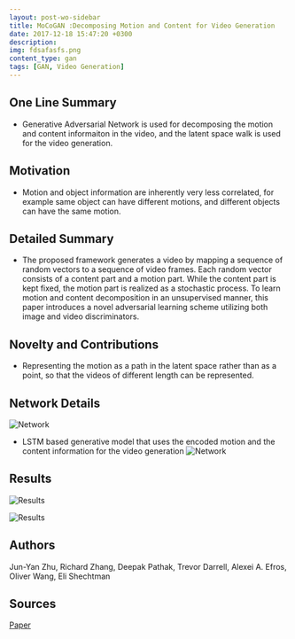 ```yaml
---
layout: post-wo-sidebar
title: MoCoGAN :Decomposing Motion and Content for Video Generation
date: 2017-12-18 15:47:20 +0300
description: 
img: fdsafasfs.png
content_type: gan
tags: [GAN, Video Generation]
---
```



## One Line Summary
* Generative Adversarial Network is used for decomposing the motion and content informaiton in the video, and the latent space walk is used for the video generation.

## Motivation
* Motion and object information are inherently very less correlated, for example same object can have different motions, and different objects can have the same motion. 


## Detailed Summary
*  The proposed framework generates a video by mapping a sequence of random vectors to a sequence of video frames. Each random vector consists of a content
part and a motion part. While the content part is kept fixed, the motion part is realized as a stochastic process. To learn motion and content decomposition in an unsupervised manner, this paper introduces a novel adversarial learning scheme utilizing both image and video discriminators.

## Novelty and Contributions
* Representing the motion as a path in the latent space rather than as a point, so that the videos of different length can be represented.


## Network Details
![Network]({{site.baseurl}}/assets/img/sdafsfsaddfa.png)

* LSTM based generative model that uses the encoded motion and the content information for the video generation
![Network]({{site.baseurl}}/assets/img/fdsfafafads.png)

## Results
![Results]({{site.baseurl}}/assets/img/fdsfsdfsa.png)


![Results]({{site.baseurl}}/assets/img/fdsfsdfsdfds.png)

## Authors
Jun-Yan Zhu, Richard Zhang, Deepak Pathak, Trevor Darrell, Alexei A. Efros, Oliver Wang, Eli Shechtman

## Sources
[Paper](https://arxiv.org/abs/1711.11586)

